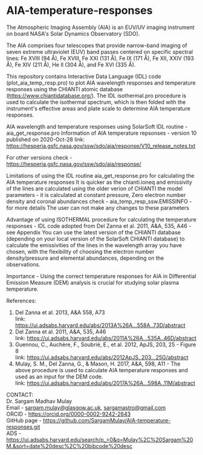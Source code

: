 # AIA-temperature-responses

The Atmospheric Imaging Assembly (AIA) is an EUV/UV imaging instrument on board NASA's Solar Dynamics Observatory (SDO).

The AIA comprises four telescopes that provide narrow-band imaging of seven extreme ultraviolet (EUV) band passes centered on specific spectral lines: Fe XVIII (94 Å), Fe XVIII, Fe XXI (131 Å), Fe IX (171 Å), Fe XII, XXIV (193 Å), Fe XIV (211 Å), He II (304 Å), and Fe XVI (335 Å). 

This repository contains Interactive Data Language (IDL) code (plot_aia_temp_resp.pro) to plot AIA wavelength responses and temperature responses using the CHIANTI atomic database (https://www.chiantidatabase.org/). The IDL isothermal.pro procedure is used to calculate the isothermal spectrum, which is then folded with the instrument's effective areas and plate scale to determine AIA temperature responses.

AIA wavelength and temperature responses using SolarSoft IDL routine - aia_get_response.pro
Information of AIA temperature repsonses - version 10 published on 2020-Oct-28 
link: https://hesperia.gsfc.nasa.gov/ssw/sdo/aia/response/V10_release_notes.txt

For other versions check - https://hesperia.gsfc.nasa.gov/ssw/sdo/aia/response/

Limitations of using the IDL routine aia_get_response.pro for calculating the AIA temperature responses
It is quicker as the chianti.ioneq and emissivity of the lines are calculated using the older verion of CHIANTI the model parameters - it is calculated at constant pressure, Zero electron number density and coronal abundances
check - aia_temp_resp_ssw.EMISSINFO - for more details
The user can not make any changes to these parameters 

Advantage of using ISOTHERMAL procedure for calculating the temperature responses - IDL code adopted from Del Zanna et al. 2011, A&A, 535, A46 - see Appendix
You can use the latest version of the CHIANTI database (depending on your local version of the SolarSoft CHIANTI database) to calculate the emissivities of the lines in the wavelength array you have chosen, with the flexibility of choosing the electron number density/pressure and elemental abundances, depending on the observations.

Importance - Using the correct temperature responses for AIA in Differential Emission Measure (DEM) analysis is crucial for studying solar plasma temperature.  

References:  
1) Del Zanna et al. 2013, A&A 558, A73  
   link: https://ui.adsabs.harvard.edu/abs/2013A%26A...558A..73D/abstract   
3) Del Zanna et al. 2011, A&A, 535, A46  
   link: https://ui.adsabs.harvard.edu/abs/2011A%26A...535A..46D/abstract  
4) Guennou, C., Auchère, F., Soubrié, E., et al. 2012, ApJS, 203, 25 - Figure 8  
   link: https://ui.adsabs.harvard.edu/abs/2012ApJS..203...25G/abstract  
5) Mulay, S. M., Del Zanna, G., & Mason, H. 2017, A&A, 598, A11 - The above procedure is used to calculate AIA temperature responses and used as an input for the DEM code.  
   link: https://ui.adsabs.harvard.edu/abs/2017A%26A...598A..11M/abstract  

CONTACT:  
Dr. Sargam Madhav Mulay  
Email - sargam.mulay@glasgow.ac.uk, sargamastro@gmail.com  
ORCID - https://orcid.org/0000-0002-9242-2643  
GitHub page - https://github.com/SargamMulay/AIA-temperature-responses.git  
ADS - https://ui.adsabs.harvard.edu/search/p_=0&q=Mulay%2C%20Sargam%20M.&sort=date%20desc%2C%20bibcode%20desc  
